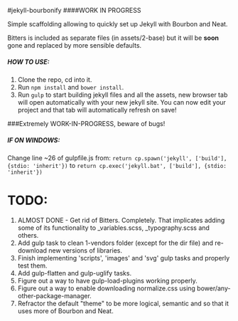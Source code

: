 #jekyll-bourbonify
####WORK IN PROGRESS

Simple scaffolding allowing to quickly set up Jekyll with Bourbon and Neat.

Bitters is included as separate files (in assets/2-base) but it will be **soon** gone and replaced by more sensible defaults. 

##### HOW TO USE:
1. Clone the repo, cd into it.
2. Run ``npm install`` and ``bower install``.
3. Run ``gulp`` to start building jekyll files and all the assets, new browser tab will open automatically with your new jekyll site. You can now edit your project and that tab will automatically refresh on save!

###Extremely WORK-IN-PROGRESS, beware of bugs!

##### IF ON WINDOWS:
Change line ~26 of gulpfile.js from:
``return cp.spawn('jekyll', ['build'], {stdio: 'inherit'})``
to
``return cp.exec('jekyll.bat', ['build'], {stdio: 'inherit'})``


# TODO:

1. ALMOST DONE - Get rid of Bitters. Completely. That implicates adding some of its functionality to _variables.scss, _typography.scss and others.
2. Add gulp task to clean 1-vendors folder (except for the dir file) and re-download new versions of libraries.
3. Finish implementing 'scripts', 'images' and 'svg' gulp tasks and properly test them.
4. Add gulp-flatten and gulp-uglify tasks.
5. Figure out a way to have gulp-load-plugins working properly.
6. Figure out a way to enable downloading normalize.css using bower/any-other-package-manager.
7. Refractor the default "theme" to be more logical, semantic and so that it uses more of Bourbon and Neat.
